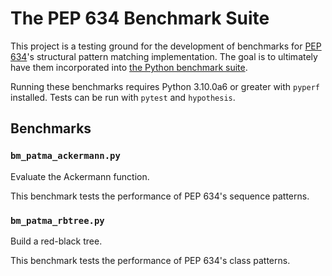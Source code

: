 The PEP 634 Benchmark Suite
===========================

This project is a testing ground for the development of benchmarks for
[PEP 634](https://www.python.org/dev/peps/pep-0634)'s structural pattern
matching implementation.  The goal is to ultimately have them incorporated into
[the Python benchmark suite](https://github.com/python/pyperformance).

Running these benchmarks requires Python 3.10.0a6 or greater with `pyperf`
installed.  Tests can be run with `pytest` and `hypothesis`.


Benchmarks
----------

### `bm_patma_ackermann.py`

Evaluate the Ackermann function.

This benchmark tests the performance of PEP 634's sequence patterns.


### `bm_patma_rbtree.py`

Build a red-black tree.

This benchmark tests the performance of PEP 634's class patterns.
